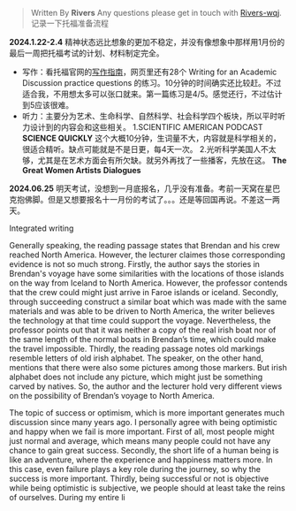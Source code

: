 

> Written By **Rivers**
> Any questions please get in touch with  [Rivers-wqj](https://rivers-wqj.github.io/).
> 记录一下托福准备流程


**2024.1.22-2.4**
精神状态远比想象的更加不稳定，并没有像想象中那样用1月份的最后一周把托福考试的计划、材料制定完全。

- 写作：看托福官网的[写作指南](https://www.ets.org/toefl/test-takers/ibt/about/content/writing.html)，网页里还有28个 Writing for an Academic Discussion practice questions 的练习。10分钟的时间确实还比较赶。不过适合我，不用想太多可以张口就来。第一篇练习是4/5。感觉还行，不过估计到5应该很难。
- 听力：主要分为艺术、生命科学、自然科学、社会科学四个板块，所以平时听力设计到的内容会和这些相关。
1.SCIENTIFIC AMERICAN PODCAST **SCIENCE QUICKLY**
这个大概10分钟，生词量不大，内容就是科学相关的，很适合精听。缺点可能就是不是日更，每4天一次。
2.光听科学美国人不太够，尤其是在艺术方面会有所欠缺。就另外再找了一些播客，先放在这。
**The Great Women Artists**
**Dialogues**

**2024.06.25**
明天考试，没想到一月底报名，几乎没有准备。考前一天窝在星巴克抱佛脚。但是又想要报名十一月份的考试了。。。还是等回国再说。不差这一两天。


Integrated writing

Generally speaking, the reading passage states that Brendan and his crew reached North America. However, the lecturer claimes those corresponding evidence is not so much strong.
Firstly, the author says the stories in Brendan's voyage have some similarities with the locations of those islands on the way from Iceland to North America. However, the professor contends that the crew could might just arrive in Faroe islands or iceland.
Secondly, through succeeding construct a similar boat which was made with the same materials and was able to be driven to North America, the writer believes the technology at that time could support the voyage. Nevertheless, the professor points out that it was neither  a copy of the real irish boat nor of the same length of the normal boats in Brendan’s time, which could make the travel impossible.
Thirdly, the reading passage notes old markings resemble letters of old irish alphabet. The speaker, on the other hand, mentions that there were also some pictures among those markers. But irish alphabet does not include any picture, which might just be something  carved by natives.
So, the author and the lecturer hold very different views on the possibility of Brendan’s voyage to North America.

The topic of success or optimism, which is more important generates much discussion since many years ago.
I personally agree with being optimistic and happy when we fail is more important. First of all, most people might just normal and average, which means many people could not have any chance to gain great success. Secondly, the short life of a human being is like an adventure, where the experience and happiness matters more. In this case, even failure plays a key role during the journey, so why the success is more important. Thirdly, being successful or not is objective while being optimistic is subjective, we people should at least take the reins of ourselves. During my entire li

<!--stackedit_data:
eyJoaXN0b3J5IjpbMTc1MDkxMjE0NiwtMTgwNzk2MTg4MywxMz
cyMzcxMTczLDM5OTMwMzQ0OCwtMTE2MTEwMzcwNSw1MDc0NzA5
Myw1MDg4OTM5NTUsLTEzOTUwOTI4MjYsMTQ5OTYzMDcyN119
-->